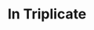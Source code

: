 ---
layout: project
permalink: /in_triplicate/
title: "In Triplicate"
created: "October 2016"
root: "/assets/in_triplicate/"
bg-video: >
  <iframe src="https://player.vimeo.com/video/249836876" width="640" height="360" frameborder="0" webkitallowfullscreen mozallowfullscreen allowfullscreen></iframe>

description: >
  In Triplicate is a custom audio/visual instrument originally developed for the New Interfaces in Musical Expression showcase. Using a live camera and a live microphone, quick samples of sound and video can be chopped up and distorted using granular synthesis and slit-scan techniques.

performances:
  - event: "SXSW Interactive Conference"
    date: "March 2016"
    location: "Austin, Texas"
  - event: "Mixed Signals"
    date: "February 2016"
    venue: "Umbrella Factory"
    location: "NYC"
  - event: "Pataphysical February "
    date: "February 2016"
    venue: "3-Legged Dog"
    location: "NYC"
  - event: "New Interfaces for Musical Expression"
    date: "December 2015"
    venue: "The Bellhouse"
    location: "NYC"

documentation:
  - "1.jpg"
  - "2.jpg"
  - "3.jpg"
  - "4.jpg"
  - "5.jpg"
  - "6.jpg"
  - "7.jpg"
  - "8.jpg"
---